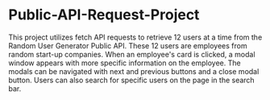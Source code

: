 # Public-API-Request-Project
This project utilizes fetch API requests to retrieve 12 users at a time from the Random User Generator Public API. These 12 users are employees from random start-up companies. When an employee's card is clicked, a modal window appears with more specific information on the employee. The modals can be navigated with next and previous buttons and a close modal button.  Users can also search for specific users on the page in the search bar. 
